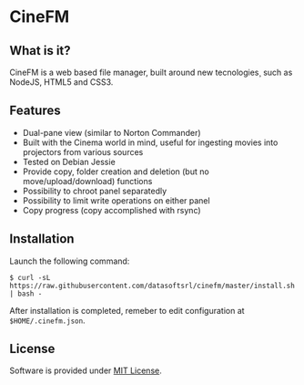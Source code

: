 # CineFM

## What is it?

CineFM is a web based file manager, built around new tecnologies¸ such as
NodeJS, HTML5 and CSS3.

## Features

* Dual-pane view (similar to Norton Commander)
* Built with the Cinema world in mind, useful for ingesting movies into
projectors from various sources
* Tested on Debian Jessie
* Provide copy, folder creation and deletion (but no move/upload/download)
functions
* Possibility to chroot panel separatedly
* Possibility to limit write operations on either panel
* Copy progress (copy accomplished with rsync)

## Installation

Launch the following command:

```shell
$ curl -sL https://raw.githubusercontent.com/datasoftsrl/cinefm/master/install.sh | bash -
```

After installation is completed, remeber to edit configuration at
`$HOME/.cinefm.json`.

## License

Software is provided under [MIT License](https://opensource.org/licenses/MIT).
